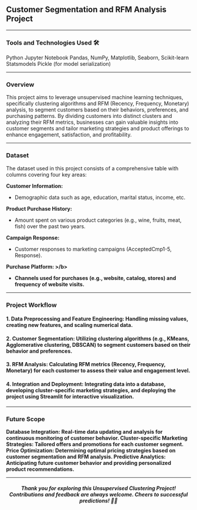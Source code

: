 ## Customer Segmentation and RFM Analysis Project
<hr>

### Tools and Technologies Used 🛠️
Python
Jupyter Notebook
Pandas, NumPy, Matplotlib, Seaborn, Scikit-learn
Statsmodels
Pickle (for model serialization)

<hr>

### Overview
This project aims to leverage unsupervised machine learning techniques, specifically clustering algorithms and RFM (Recency, Frequency, Monetary) analysis, to segment customers based on their behaviors, preferences, and purchasing patterns. By dividing customers into distinct clusters and analyzing their RFM metrics, businesses can gain valuable insights into customer segments and tailor marketing strategies and product offerings to enhance engagement, satisfaction, and profitability.

<hr>

### Dataset
The dataset used in this project consists of a comprehensive table with columns covering four key areas:

<b> Customer Information: </b>
- Demographic data such as age, education, marital status, income, etc.
  
<b> Product Purchase History: </b>
- Amount spent on various product categories (e.g., wine, fruits, meat, fish) over the past two years.
  
<b> Campaign Response: </b>
- Customer responses to marketing campaigns (AcceptedCmp1-5, Response).
  
<b> Purchase Platform: >/b>
- Channels used for purchases (e.g., website, catalog, stores) and frequency of website visits.

<hr>

### Project Workflow
#### 1. Data Preprocessing and Feature Engineering: Handling missing values, creating new features, and scaling numerical data.
  
#### 2. Customer Segmentation: Utilizing clustering algorithms (e.g., KMeans, Agglomerative clustering, DBSCAN) to segment customers based on their behavior and preferences.

#### 3. RFM Analysis: Calculating RFM metrics (Recency, Frequency, Monetary) for each customer to assess their value and engagement level.

#### 4. Integration and Deployment: Integrating data into a database, developing cluster-specific marketing strategies, and deploying the project using Streamlit for interactive visualization.

<hr>

### Future Scope
<b> Database Integration: </b> Real-time data updating and analysis for continuous monitoring of customer behavior.
<b> Cluster-specific Marketing Strategies: </b> Tailored offers and promotions for each customer segment.
<b> Price Optimization: </b> Determining optimal pricing strategies based on customer segmentation and RFM analysis.
<b> Predictive Analytics: </b> Anticipating future customer behavior and providing personalized product recommendations.

<hr>

<h4 align='center'> <i>Thank you for exploring this Unsupervised Clustering Project! Contributions and feedback are always welcome. Cheers to successful predictions! 🚀💼</i></h4>
